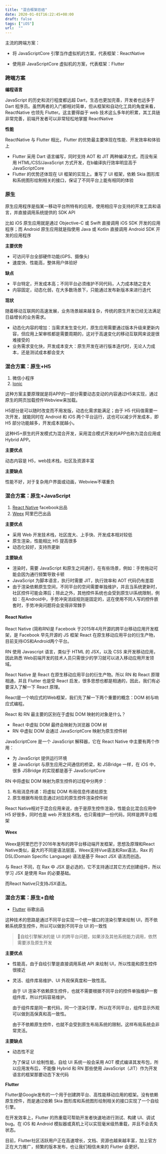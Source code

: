 ```yaml
---
title: "混合框架总结"
date: 2020-01-01T16:22:45+08:00
draft: false
tags: ["iOS"]
url:  ""
---
```


主流的跨端方案：

- 将 JavaScriptCore 引擎当作虚拟机的方案，代表框架：ReactNative

- 使用非 JavaScriptCore 虚拟机的方案，代表框架：Flutter

### 跨端方案

**编程语言**

JavaScript 的历史和流行程度都远超 Dart，生态也更加完善，开发者也远多于 Dart 程序员。虽然两者的入门都相对简单，但从框架和自动化工具的角度来看，ReactNative 也领先 Flutter。这主要得益于 web 技术这么多年的积累，其工具链非常完善，前端开发者可以非常轻松地掌握 ReactNative

**性能**

ReactNative 与 Flutter 相比，Flutter 的优势最主要体现在性能、开发效率和体验上

- Flutter 采用 Dart 语言编写，同时支持 AOT 和 JIT 两种编译方式，而没有采用 HTML/CSS/JavaScript 方式开发，在b编译执行效率明显高于 JavaScriptCore
- Flutter 的优势还体现在 UI 框架的实现上。重写了 UI 框架，依赖 Skia 图形库和系统图形绘制相关的接口，保证了不同平台上能有相同的体验

### 原生

原生应用程序是指某一移动平台所特有的应用，使用相应平台支持的开发工具和语言，并直接调用系统提供的 SDK API

比如 iOS 原生应用就是通过 Objective-C 或 Swift 直接调用 iOS SDK 开发的应用程序；而 Android 原生应用就是指使用 Java 或 Kotlin 直接调用 Android SDK 开发的应用程序

**主要优势**

- 可访问平台全部硬件功能(GPS、摄像头)
- 速度快、性能高，整体用户体验好

**缺点**

- 平台特定，开发成本高；不同平台必须维护不同代码，人力成本随之变大
- 内容固定，动态化弱，在大多数场景下，只能通过发布新版本来进行迭代

**现状**

随着移动互联网的高速发展，业务场景越来越复杂，传统的原生开发已经无法满足日益增长的业务需求。

- 动态化内容的增加：当需求发生变化时，原生应用需要通过版本升级来更新内容，但应用上架审核都是需要周期的，这对于高速变化的移动互联网来说是很难接受的
- 业务需求变化快，开发成本变大：原生开发在进行版本迭代时，无论人力成本，还是测试成本都会变大

### 混合方案：原生+H5

1. 微信小程序
2. [Ionic](https://ionicframework.com/)

这种方案主要原理就是将APP的一部分需要动态变动的内容通过H5来实现，通过原生的网页加载控件Webview来加载。

H5部分是可以随时改变而不用发版，动态化需求能满足；由于 H5 代码值需要一次开发，就能同时在 Android 和 iOS 两个平台运行，这也可以减少开发成本，即 H5 部分功能越多，开发成本就越小。

这种H5+原生的开发模式为混合开发，采用混合模式开发的APP也称为混合应用或Hybrid APP。

**主要优点**

动态内容是 H5，web技术栈，社区及资源丰富

**主要缺点**

性能不好，对于复杂用户界面或动画，Webview不堪重负

### 混合方案：原生+JavaScript

1. [React Native](https://facebook.github.io/react-native/) facebook出品
2. [Weex](https://weex.apache.org/) 阿里巴巴出品

**主要优点**

- 采用 Web 开发技术栈，社区庞大、上手快、开发成本相对较低
- 原生渲染，性能相比 H5 提高很多
- 动态化较好，支持热更新

**主要缺点**

- 渲染时，需要 JavaScript 和原生之间通行，在有些场景，例如：手势拖动可能会因为通行频繁导致卡顿
- JavaScript 为脚本语言，执行时需要 JIT，执行效率和 AOT 代码仍有差距
- 由于渲染依赖原生空间，不同平台的空间需要单独维护，并且当系统更新时，社区控件可能会滞后；除此之外，其他控件系统也会受到原生UI系统限制，例如：在Android中，手势冲突消歧规则是固定的，这在使用不同人写的控件嵌套时，手势冲突问题将会变得非常棘手

#### React Native

React Native (简称RN)是 Facebook 于2015年4月开源的跨平台移动应用开发框架，是 Facebook 早先开源的 JS 框架  React 在原生移动应用平台的衍生产物，目前支持iOS和Android两个平台。

RN 使用 Javascript 语言，类似于 HTML 的 JSX，以及 CSS 来开发移动应用，因此熟悉 Web前端开发的技术人员只需很少的学习就可以进入移动应用开发领域。

React Native 是 React 在原生移动应用平台的衍生产物。所以 RN 和 React 原理相通，并且 Flutter 也是受 React 启发，很多思想也都是相通的，因此，我们有必要深入了解一下 React 原理。

React是一个响应式的Web框架，我们先了解一下两个重要的概念：DOM 树与响应式编程。

React 和 RN 最主要的区别在于虚拟 DOM 映射的对象是什么？

- React 中虚拟 DOM 最终会映射为浏览器 DOM 树
- RN 中虚拟 DOM 会通过 JavaScriptCore 映射为原生控件树

JavaScriptCore 是一个 JavaScript 解释器，它在 React Native 中主要有两个作用：

- 为 JavaScript 提供运行环境
- 是 JavaScript 与原生应用之间通信的桥梁，和 JSBridge 一样，在 iOS 中，很多 JSBridge 的实现都是基于 JavaScriptCore

RN 中将虚拟 DOM 映射为原生控件的过程中分两步：

1. 布局消息传递：将虚拟 DOM 布局信息传递给原生
2. 原生根据布局信息通过对应的原生控件渲染控件树

React Native相对于混合应用来说，由于是原生控件渲染，性能会比混合应用中 H5 好很多，同时也是 web 开发技术栈，也只需维护一份代码，同样是跨平台框架

#### Weex

Weex是阿里巴巴于2016年发布的跨平台移动端开发框架，思想及原理和React Native类似，最大的不同是语法层面，Weex支持Vue语法和Rax语法，Rax 的 DSL(Domain Specific Language) 语法是基于 React JSX 语法而创造。

与 React 不同，在 Rax 中 JSX 是必选的，它不支持通过其它方式创建组件，所以学习 JSX 是使用 Rax 的必要基础。

而React Native只支持JSX语法。

### 混合方案：原生+自绘

- [Flutter](https://flutter.io/) 谷歌出品

这种技术的思路是通过不同平台实现一个统一接口的渲染引擎来绘制 UI，而不依赖系统原生控件，所以可以做到不同平台 UI 的一致性

> 自绘引擎解决的是 UI 的跨平台问题，如果涉及其他系统能力调用，依然需要涉及原生开发

**主要优点**

- 性能高，由于自绘引擎是直接调用系统 API 来绘制 UI，所以性能和原生控件很接近

- 灵活、组件库易维护、UI 外观保真度和一致性高。

  由于 UI 渲染不依赖原生控件，也就不需要根据不同平台的控件单独维护一套组件库，所以代码容易维护。

  由于组件库是同一套代码，同一个渲染引擎，所以在不同平台，组件显示外观可以做到高保真和高一致性。

  由于不依赖原生控件，也就不会受到原生布局系统的限制，这样布局系统会非常灵活。

**主要缺点**

- 动态性不足

  为了保证 UI 绘制性能，自绘 UI 系统一般会采用 AOT 模式编译其发布包，所以应用发布后，不能像 Hybrid 和 RN 那些使用 JavaScript（JIT）作为开发语言的框架那要动态下发代码

**Flutter**

Flutter是Google发布的一个用于创建跨平台、高性能移动应用的框架。没有依赖原生控件，而是通过依赖 Skia 图形库和系统图形绘制相关的接口实现了一个自绘引擎。

在开发效率上，Flutter 的热重载可帮助开发者快速地进行测试、构建 UI、调试bug。在 iOS 和 Android 模拟器或真机上可以实现毫米级热重载，并且不会丢失状态。

目前，Flutter社区活跃用户正在高速增长，文档、资源也越来越丰富，加上官方正在大力推广，频繁的版本发布，也让我们相信未来的 Flutter 会更好。

